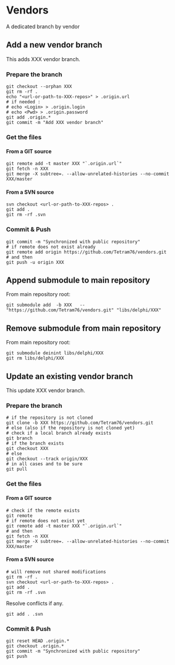 # Vendors

A dedicated branch by vendor

## Add a new vendor branch

This adds XXX vendor branch.

### Prepare the branch

```shell
git checkout --orphan XXX
git rm -rf .
echo "<url-or-path-to-XXX-repos>" > .origin.url
# if needed :
# echo <Login> > .origin.login
# echo <Pwd> > .origin.password
git add .origin.*
git commit -m "Add XXX vendor branch"
```

### Get the files

#### From a GIT source

```shell
git remote add -t master XXX "`.origin.url`"
git fetch -n XXX
git merge -X subtree=. --allow-unrelated-histories --no-commit XXX/master
```

#### From a SVN source

```shell
svn checkout <url-or-path-to-XXX-repos> .
git add .
git rm -rf .svn
```

### Commit & Push

```shell
git commit -m "Synchronized with public repository"
# if remote does not exist already
git remote add origin https://github.com/Tetram76/vendors.git
# and then 
git push -u origin XXX
```

## Append submodule to main repository

From main repository root:

```shell
git submodule add  -b XXX   -- "https://github.com/Tetram76/vendors.git" "libs/delphi/XXX"
```

## Remove submodule from main repository

From main repository root:

```shell
git submodule deinint libs/delphi/XXX
git rm libs/delphi/XXX
```

## Update an existing vendor branch

This update XXX vendor branch.

### Prepare the branch

```shell
# if the repository is not cloned
git clone -b XXX https://github.com/Tetram76/vendors.git
# else (also if the repository is not cloned yet)
# check if a local branch already exists
git branch
# if the branch exists
git checkout XXX
# else
git checkout --track origin/XXX
# in all cases and to be sure
git pull
```

### Get the files

#### From a GIT source

```shell
# check if the remote exists
git remote
# if remote does not exist yet
git remote add -t master XXX "`.origin.url`"
# and then
git fetch -n XXX
git merge -X subtree=. --allow-unrelated-histories --no-commit XXX/master
```

#### From a SVN source

```shell
# will remove not shared modifications
git rm -rf .
svn checkout <url-or-path-to-XXX-repos> .
git add .
git rm -rf .svn
```

Resolve conflicts if any.

```shell
git add . .svn
```

### Commit & Push

```shell
git reset HEAD .origin.*
git checkout .origin.*
git commit -m "Synchronized with public repository"
git push
```
